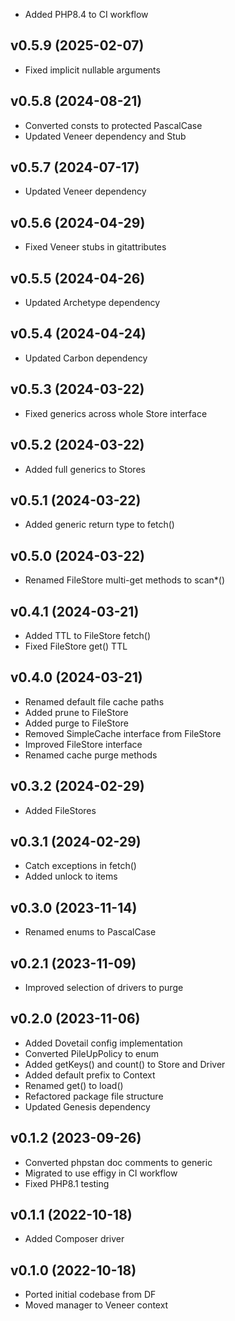 * Added PHP8.4 to CI workflow

## v0.5.9 (2025-02-07)
* Fixed implicit nullable arguments

## v0.5.8 (2024-08-21)
* Converted consts to protected PascalCase
* Updated Veneer dependency and Stub

## v0.5.7 (2024-07-17)
* Updated Veneer dependency

## v0.5.6 (2024-04-29)
* Fixed Veneer stubs in gitattributes

## v0.5.5 (2024-04-26)
* Updated Archetype dependency

## v0.5.4 (2024-04-24)
* Updated Carbon dependency

## v0.5.3 (2024-03-22)
* Fixed generics across whole Store interface

## v0.5.2 (2024-03-22)
* Added full generics to Stores

## v0.5.1 (2024-03-22)
* Added generic return type to fetch()

## v0.5.0 (2024-03-22)
* Renamed FileStore multi-get methods to scan*()

## v0.4.1 (2024-03-21)
* Added TTL to FileStore fetch()
* Fixed FileStore get() TTL

## v0.4.0 (2024-03-21)
* Renamed default file cache paths
* Added prune to FileStore
* Added purge to FileStore
* Removed SimpleCache interface from FileStore
* Improved FileStore interface
* Renamed cache purge methods

## v0.3.2 (2024-02-29)
* Added FileStores

## v0.3.1 (2024-02-29)
* Catch exceptions in fetch()
* Added unlock to items

## v0.3.0 (2023-11-14)
* Renamed enums to PascalCase

## v0.2.1 (2023-11-09)
* Improved selection of drivers to purge

## v0.2.0 (2023-11-06)
* Added Dovetail config implementation
* Converted PileUpPolicy to enum
* Added getKeys() and count() to Store and Driver
* Added default prefix to Context
* Renamed get() to load()
* Refactored package file structure
* Updated Genesis dependency

## v0.1.2 (2023-09-26)
* Converted phpstan doc comments to generic
* Migrated to use effigy in CI workflow
* Fixed PHP8.1 testing

## v0.1.1 (2022-10-18)
* Added Composer driver

## v0.1.0 (2022-10-18)
* Ported initial codebase from DF
* Moved manager to Veneer context
